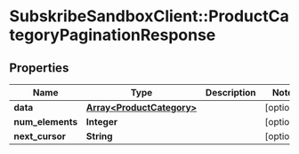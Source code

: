 # SubskribeSandboxClient::ProductCategoryPaginationResponse

## Properties
Name | Type | Description | Notes
------------ | ------------- | ------------- | -------------
**data** | [**Array&lt;ProductCategory&gt;**](ProductCategory.md) |  | [optional] 
**num_elements** | **Integer** |  | [optional] 
**next_cursor** | **String** |  | [optional] 


